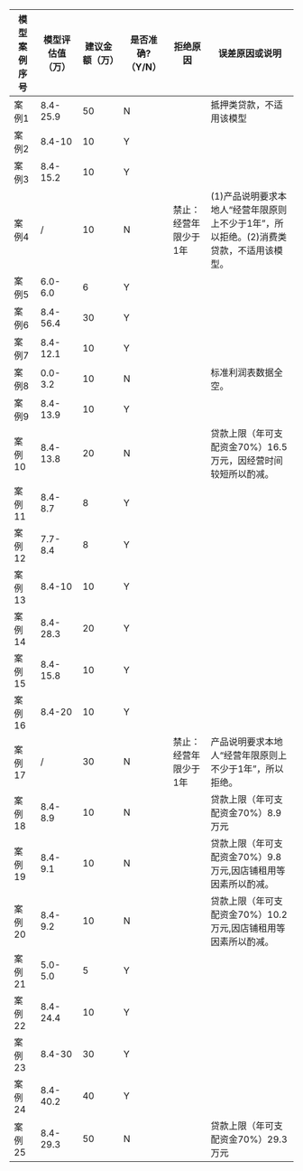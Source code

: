 模型案例序号|模型评估值（万） |建议金额（万）|是否准确?（Y/N）|拒绝原因             |误差原因或说明
----------|--------------|------------|--------------|--------------------|------------
案例1      |8.4-25.9      |50          |N             |                    |抵押类贷款，不适用该模型
案例2      |8.4-10        |10          |Y             |                    |
案例3      |8.4-15.2      |10          |Y             |                    |　
案例4      |/             |10          |N             | 禁止：经营年限少于1年 |(1)产品说明要求本地人“经营年限原则上不少于1年”，所以拒绝。(2)消费类贷款，不适用该模型。
案例5      |6.0-6.0       |6           |Y             |                    |
案例6      |8.4-56.4      |30          |Y             |                    |
案例7      |8.4-12.1      |10          |Y             |                    |
案例8      |0.0-3.2       |10          |N             |                    |标准利润表数据全空。
案例9      |8.4-13.9      |10          |Y             |                    |
案例10     |8.4-13.8      |20          |N             |                    |贷款上限（年可支配资金70%）16.5万元，因经营时间较短所以酌减。
案例11     |8.4-8.7       |8           |Y             |                    |　
案例12     |7.7-8.4       |8           |Y             |                    |　
案例13     |8.4-10        |10          |Y             |                    |
案例14     |8.4-28.3      |20          |Y             |                    |
案例15     |8.4-15.8      |10          |Y             |                    |
案例16     |8.4-20        |10          |Y             |                    |
案例17     |/             |30          |N             |禁止：经营年限少于1年  |产品说明要求本地人“经营年限原则上不少于1年”，所以拒绝。
案例18     |8.4-8.9       |10          |N             |                    |贷款上限（年可支配资金70%）8.9万元
案例19     |8.4-9.1       |10          |N             |                    |贷款上限（年可支配资金70%）9.8万元,因店铺租用等因素所以酌减。
案例20     |8.4-9.2       |10          |N             |                    |贷款上限（年可支配资金70%）10.2万元,因店铺租用等因素所以酌减。
案例21     |5.0-5.0       |5           |Y             |                    |
案例22     |8.4-24.4      |10          |Y             |                    |
案例23     |8.4-30        |30          |Y             |                    |
案例24     |8.4-40.2      |40          |Y             |                    |
案例25     |8.4-29.3      |50          |N             |                    |贷款上限（年可支配资金70%）29.3万元
